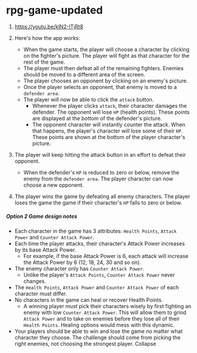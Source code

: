 # rpg-game-updated

1. https://youtu.be/klN2-ITjRt8

2. Here's how the app works:
   * When the game starts, the player will choose a character by clicking on the fighter's picture. The player will fight as that character for the rest of the game.
   * The player must then defeat all of the remaining fighters. Enemies should be moved to a different area of the screen.
   * The player chooses an opponent by clicking on an enemy's picture.
   * Once the player selects an opponent, that enemy is moved to a `defender area`.
   * The player will now be able to click the `attack` button.
     * Whenever the player clicks `attack`, their character damages the defender. The opponent will lose `HP` (health points). These points are displayed at the bottom of the defender's picture. 
     * The opponent character will instantly counter the attack. When that happens, the player's character will lose some of their `HP`. These points are shown at the bottom of the player character's picture.
3. The player will keep hitting the attack button in an effort to defeat their opponent.
   * When the defender's `HP` is reduced to zero or below, remove the enemy from the `defender area`. The player character can now choose a new opponent.
4. The player wins the game by defeating all enemy characters. The player loses the game the game if their character's `HP` falls to zero or below.
##### Option 2 Game design notes
* Each character in the game has 3 attributes: `Health Points`, `Attack Power` and `Counter Attack Power`.
* Each time the player attacks, their character's Attack Power increases by its base Attack Power. 
  * For example, if the base Attack Power is 6, each attack will increase the Attack Power by 6 (12, 18, 24, 30 and so on).
* The enemy character only has `Counter Attack Power`. 
  * Unlike the player's `Attack Points`, `Counter Attack Power` never changes.
* The `Health Points`, `Attack Power` and `Counter Attack Power` of each character must differ.
* No characters in the game can heal or recover Health Points. 
  * A winning player must pick their characters wisely by first fighting an enemy with low `Counter Attack Power`. This will allow them to grind `Attack Power` and to take on enemies before they lose all of their `Health Points`. Healing options would mess with this dynamic.
* Your players should be able to win and lose the game no matter what character they choose. The challenge should come from picking the right enemies, not choosing the strongest player.
Collapse